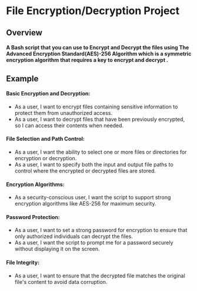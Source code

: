 # File Encryption/Decryption Project

## Overview
#### A Bash script that you can use to Encrypt and Decrypt the files using The Advanced Encryption Standard(AES)-256 Algorithm which is a symmetric encryption algorithm that requires a key to encrypt and decrypt . 

## Example 
#### Basic Encryption and Decryption:
- As a user, I want to encrypt files containing sensitive information to protect them from unauthorized access.
- As a user, I want to decrypt files that have been previously encrypted, so I can access their contents when needed.
#### File Selection and Path Control:
- As a user, I want the ability to select one or more files or directories for encryption or decryption.
- As a user, I want to specify both the input and output file paths to control where the encrypted or decrypted files are stored.
#### Encryption Algorithms:
- As a security-conscious user, I want the script to support strong encryption algorithms like AES-256 for maximum security.
#### Password Protection:
- As a user, I want to set a strong password for encryption to ensure that only authorized individuals can decrypt the files.
- As a user, I want the script to prompt me for a password securely without displaying it on the screen.
#### File Integrity:
- As a user, I want to ensure that the decrypted file matches the original file's content to avoid data corruption.

